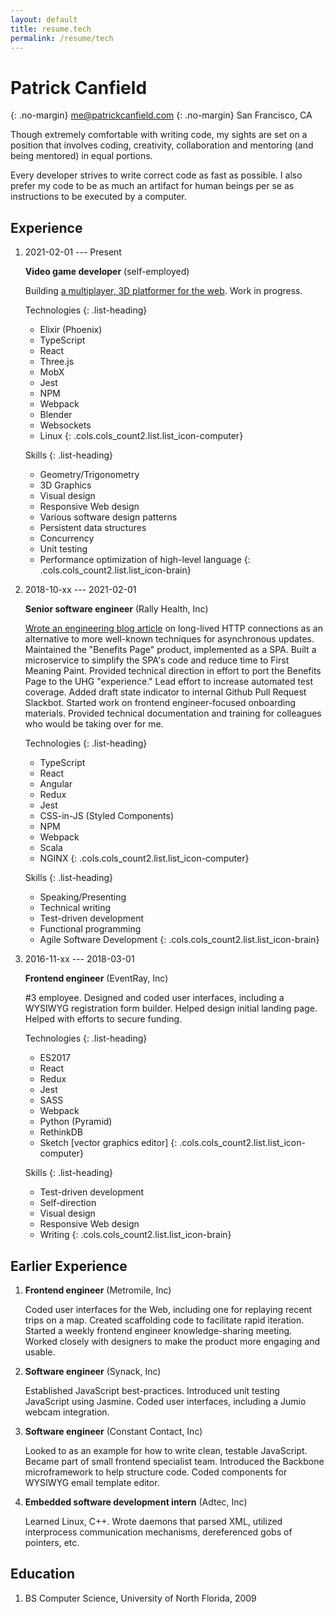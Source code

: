 ```yaml
---
layout: default
title: resume.tech
permalink: /resume/tech
---
```


# Patrick Canfield
{: .no-margin}
<me@patrickcanfield.com>
{: .no-margin}
San Francisco, CA

Though extremely comfortable with writing code, my sights are set on a position that involves coding, creativity, collaboration and mentoring (and being mentored) in equal portions.

Every developer strives to write correct code as fast as possible. I also prefer my code to be as much an artifact for human beings per se as instructions to be executed by a computer.

## Experience

1. 2021-02-01 --- Present

   __Video game developer__ (self-employed)

   Building [a multiplayer, 3D platformer for the web](https://cybersquirrels.net/room/dead-mouse). Work in progress.

   Technologies
   {: .list-heading}

   - Elixir (Phoenix)
   - TypeScript
   - React
   - Three.js
   - MobX
   - Jest
   - NPM
   - Webpack
   - Blender
   - Websockets
   - Linux
   {: .cols.cols_count2.list.list_icon-computer}

   Skills
   {: .list-heading}

   - Geometry/Trigonometry
   - 3D Graphics
   - Visual design
   - Responsive Web design
   - Various software design patterns
   - Persistent data structures
   - Concurrency
   - Unit testing
   - Performance optimization of high-level language
   {: .cols.cols_count2.list.list_icon-brain}

2. 2018-10-xx --- 2021-02-01

   __Senior software engineer__ (Rally Health, Inc)

   [Wrote an engineering blog article](https://www.rallyhealth.com/coding/smelling-the-roses-with-persistent-http-connections) on long-lived HTTP connections as an alternative to more well-known techniques for asynchronous updates. Maintained the "Benefits Page" product, implemented as a SPA. Built a microservice to simplify the SPA's code and reduce time to First Meaning Paint. Provided technical direction in effort to port the Benefits Page to the UHG "experience." Lead effort to increase automated test coverage. Added draft state indicator to internal Github Pull Request Slackbot. Started work on frontend engineer-focused onboarding materials. Provided technical documentation and training for colleagues who would be taking over for me.

   Technologies
   {: .list-heading}

   - TypeScript
   - React
   - Angular
   - Redux
   - Jest
   - CSS-in-JS (Styled Components)
   - NPM
   - Webpack
   - Scala
   - NGINX
   {: .cols.cols_count2.list.list_icon-computer}

   Skills
   {: .list-heading}

   - Speaking/Presenting
   - Technical writing
   - Test-driven development
   - Functional programming
   - Agile Software Development
   {: .cols.cols_count2.list.list_icon-brain}

3. 2016-11-xx --- 2018-03-01

   __Frontend engineer__ (EventRay, Inc)

   #3 employee. Designed and coded user interfaces, including a WYSIWYG registration form builder. Helped design initial landing page. Helped with efforts to secure funding.

   Technologies
   {: .list-heading}

   - ES2017
   - React
   - Redux
   - Jest
   - SASS
   - Webpack
   - Python (Pyramid)
   - RethinkDB
   - Sketch [vector graphics editor]
   {: .cols.cols_count2.list.list_icon-computer}

   Skills
   {: .list-heading}

   - Test-driven development
   - Self-direction
   - Visual design
   - Responsive Web design
   - Writing
   {: .cols.cols_count2.list.list_icon-brain}

## Earlier Experience

1. __Frontend engineer__ (Metromile, Inc)

   Coded user interfaces for the Web, including one for replaying recent trips on a map. Created scaffolding code to facilitate rapid iteration. Started a weekly frontend engineer knowledge-sharing meeting. Worked closely with designers to make the product more engaging and usable.

2. __Software engineer__ (Synack, Inc)

   Established JavaScript best-practices. Introduced unit testing JavaScript using Jasmine. Coded user interfaces, including a Jumio webcam integration.

3. __Software engineer__ (Constant Contact, Inc)

   Looked to as an example for how to write clean, testable JavaScript. Became part of small frontend specialist team. Introduced the Backbone microframework to help structure code. Coded components for WYSIWYG email template editor.

4. __Embedded software development intern__ (Adtec, Inc)

   Learned Linux, C++. Wrote daemons that parsed XML, utilized interprocess communication mechanisms, dereferenced gobs of pointers, etc.

## Education

1. BS Computer Science, University of North Florida, 2009
